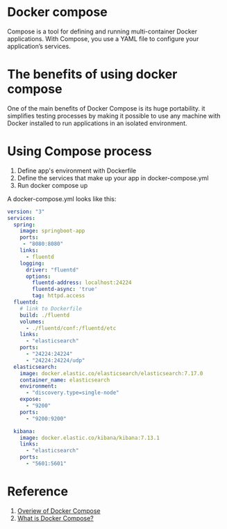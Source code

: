 # Docker compose 
Compose is a tool for defining and running multi-container Docker applications. With Compose, you use a YAML file to configure your application’s services. 

# The benefits of using docker compose  
One of the main benefits of Docker Compose is its huge portability. 
it simplifies testing processes by making it possible to use any machine with Docker installed to run applications in an isolated environment.

# Using Compose process
1. Define app's environment with Dockerfile
2. Define the services that make up your app in docker-compose.yml
3. Run docker compose up

A docker-compose.yml looks like this:
```yml
version: "3"
services:
  spring:
    image: springboot-app
    ports:
     - "8080:8080"
    links:
      - fluentd
    logging:
      driver: "fluentd"
      options:
        fluentd-address: localhost:24224
        fluentd-async: 'true'
        tag: httpd.access
  fluentd:
    # link to Dockerfile
    build: ./fluentd
    volumes:
      - ./fluentd/conf:/fluentd/etc
    links:
      - "elasticsearch"
    ports:
      - "24224:24224"
      - "24224:24224/udp"
  elasticsearch:
    image: docker.elastic.co/elasticsearch/elasticsearch:7.17.0
    container_name: elasticsearch
    environment:
      - "discovery.type=single-node"
    expose:
      - "9200"
    ports:
      - "9200:9200"

  kibana:
    image: docker.elastic.co/kibana/kibana:7.13.1
    links:
      - "elasticsearch"
    ports:
      - "5601:5601"

```

# Reference
1. [Overiew of Docker Compose](https://docs.docker.com/compose/)
2. [What is Docker Compose?](https://strapi.io/blog/what-is-docker-compose-all-you-need-to-know)